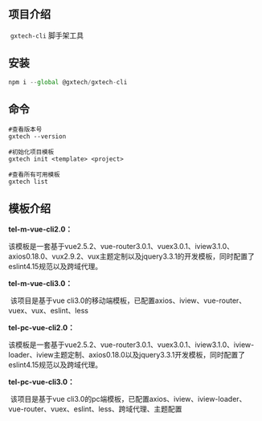 ## 项目介绍

​	`gxtech-cli` 脚手架工具

## 安装

```javascript
npm i --global @gxtech/gxtech-cli
```

## 命令

```
#查看版本号
gxtech --version

#初始化项目模板
gxtech init <template> <project>

#查看所有可用模板
gxtech list
```

## 模板介绍

**tel-m-vue-cli2.0：**

​	该模板是一套基于vue2.5.2、vue-router3.0.1、vuex3.0.1、iview3.1.0、axios0.18.0、vux2.9.2、vux主题定制以及jquery3.3.1的开发模板，同时配置了eslint4.15规范以及跨域代理。

**tel-m-vue-cli3.0：**

​	该项目是基于vue cli3.0的移动端模板，已配置axios、iview、vue-router、vuex、vux、eslint、less

**tel-pc-vue-cli2.0：**

​	该模板是一套基于vue2.5.2、vue-router3.0.1、vuex3.0.1、iview3.1.0、iview-loader、iview主题定制、axios0.18.0以及jquery3.3.1开发模板，同时配置了eslint4.15规范以及跨域代理。

**tel-pc-vue-cli3.0：**

​	该项目是基于vue cli3.0的pc端模板，已配置axios、iview、iview-loader、vue-router、vuex、eslint、less、跨域代理、主题配置


